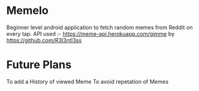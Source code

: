 # Memelo
Beginner level android application to fetch random memes from Reddit on every tap. 
API used :- https://meme-api.herokuapp.com/gimme by https://github.com/R3l3ntl3ss

# Future Plans
To add a History of viewed Meme
To avoid repetation of Memes
